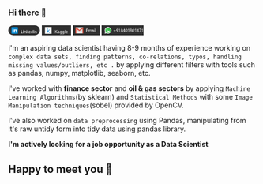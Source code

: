 ### Hi there 👋
[<img src='./linkedin.png' height=20 style="border-radius:10px"/>](https://www.linkedin.com/in/parth-lathiya/) [<img src='./kaggle.png' height=20/>](https://www.kaggle.com/plathiya) [<img src='./email.png' height=20/>](plathiya2611@gmail.com) <img src='./whatsapp.png' height=20/>

I'm an aspiring data scientist having 8-9 months of experience working on `complex data sets, finding patterns, co-relations, typos, handling missing values/outliers, etc .` by applying different filters with 
tools such as pandas, numpy, matplotlib, seaborn, etc.

I've worked with **finance sector** and **oil & gas sectors** by applying `Machine Learning Algorithms`(by sklearn) and `Statistical Methods` with some `Image Manipulation techniques`(sobel) provided by OpenCV.

I've also worked on `data preprocessing` using Pandas, manipulating from it's raw untidy form into tidy data using pandas library.

**I'm actively looking for a job opportunity as a Data Scientist**
## Happy to meet you 🤩
